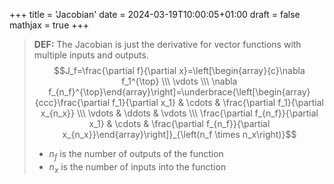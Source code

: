 +++
title = 'Jacobian'
date = 2024-03-19T10:00:05+01:00
draft = false
mathjax = true
+++

> **DEF:**
>The Jacobian is just the derivative for vector functions with multiple inputs and outputs.
>$$J_f=\frac{\partial f}{\partial x}=\left[\begin{array}{c}\nabla f_1^{\top} \\\ \vdots \\\ \nabla f_{n_f}^{\top}\end{array}\right]=\underbrace{\left[\begin{array}{ccc}\frac{\partial f_1}{\partial x_1} & \cdots & \frac{\partial f_1}{\partial x_{n_x}} \\\ \vdots & \ddots & \vdots \\\ \frac{\partial f_{n_f}}{\partial x_1} & \cdots & \frac{\partial f_{n_f}}{\partial x_{n_x}}\end{array}\right]}_{\left(n_f \times n_x\right)}$$
> - $n_f$ is the number of outputs of the function
> - $n_{x}$ is the number of inputs into the function
